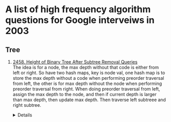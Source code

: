 # A list of high frequency algorithm questions for Google interveiws in 2003
## Tree
1. [2458. Height of Binary Tree After Subtree Removal Queries](https://leetcode.com/problems/height-of-binary-tree-after-subtree-removal-queries)  
  The idea is for a node, the max depth without that code is either from left or right. So have two hash maps, key is node val, one hash map is to store the max depth without a code when performing preorder traversal from left, the other is for max depth without the node when performing preorder traversal from right. When doing preorder traversal from left, assign the max depth to the node, and then if current depth is larger than max depth, then update max depth. Then traverse left subtreee and right subtree.

    <details>
  
      ```python
     def treeQueries(self, root: Optional[TreeNode], queries: List[int]) -> List[int]:
          maxDepthLeft = 0
          maxDepthRight = 0
          nodeMaxDepthLeftMap = {}
          nodeMaxDepthRightMap = {}
          def preorderFromLeft(root, depth):
              nonlocal maxDepthLeft, nodeMaxDepthLeftMap
              if not root:
                  return
              nodeMaxDepthLeftMap[root.val] = maxDepthLeft
              maxDepthLeft = max(maxDepthLeft, depth)
              preorderFromLeft(root.left, depth + 1)
              preorderFromLeft(root.right, depth + 1)
          
          def preorderFromRight(root, depth):
              nonlocal maxDepthRight, nodeMaxDepthRightMap
              if not root:
                  return
              
              nodeMaxDepthRightMap[root.val] = maxDepthRight
              maxDepthRight = max(maxDepthRight, depth)
              preorderFromRight(root.right, depth + 1)
              preorderFromRight(root.left, depth + 1)
  
          preorderFromLeft(root, 0)
          preorderFromRight(root, 0)
  
          result = []
          for query in queries:
              result.append(max(nodeMaxDepthLeftMap[query], nodeMaxDepthRightMap[query]))
  
          return result
      ```
    </details>
